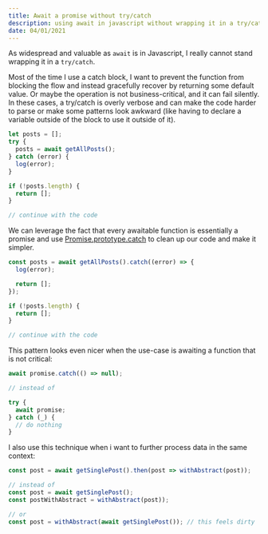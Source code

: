 ```yaml
---
title: Await a promise without try/catch
description: using await in javascript without wrapping it in a try/catch block
date: 04/01/2021
---
```


As widespread and valuable as `await` is in Javascript, I really cannot stand wrapping it in a `try/catch`.

Most of the time I use a catch block, I want to prevent the function from blocking the flow and instead gracefully recover by returning some default value. Or maybe the operation is not business-critical, and it can fail silently.  
In these cases, a try/catch is overly verbose and can make the code harder to parse or make some patterns look awkward (like having to declare a variable outside of the block to use it outside of it).

```js
let posts = [];
try {
  posts = await getAllPosts();
} catch (error) {
  log(error);
}

if (!posts.length) {
  return [];
}

// continue with the code
```

We can leverage the fact that every awaitable function is essentially a promise and use [Promise.prototype.catch](https://developer.mozilla.org/en-US/docs/Web/JavaScript/Reference/Global_Objects/Promise/catch) to clean up our code and make it simpler.

```js
const posts = await getAllPosts().catch((error) => {
  log(error);

  return [];
});

if (!posts.length) {
  return [];
}

// continue with the code
```

This pattern looks even nicer when the use-case is awaiting a function that is not critical:

```js
await promise.catch(() => null);

// instead of

try {
  await promise;
} catch (_) {
  // do nothing
}
```

I also use this technique when i want to further process data in the same context:

```js
const post = await getSinglePost().then(post => withAbstract(post));

// instead of
const post = await getSinglePost();
const postWithAbstract = withAbstract(post));

// or
const post = withAbstract(await getSinglePost()); // this feels dirty
```

